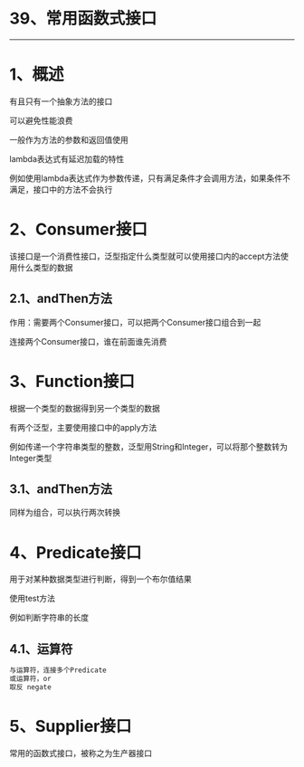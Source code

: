 # 39、常用函数式接口

------

# 1、概述

有且只有一个抽象方法的接口

可以避免性能浪费

一般作为方法的参数和返回值使用

lambda表达式有延迟加载的特性

例如使用lambda表达式作为参数传递，只有满足条件才会调用方法，如果条件不满足，接口中的方法不会执行



# 2、Consumer接口

该接口是一个消费性接口，泛型指定什么类型就可以使用接口内的accept方法使用什么类型的数据

## 2.1、andThen方法

作用：需要两个Consumer接口，可以把两个Consumer接口组合到一起

连接两个Consumer接口，谁在前面谁先消费

# 3、Function接口

根据一个类型的数据得到另一个类型的数据

有两个泛型，主要使用接口中的apply方法

例如传递一个字符串类型的整数，泛型用String和Integer，可以将那个整数转为Integer类型

## 3.1、andThen方法

同样为组合，可以执行两次转换

# 4、Predicate接口

用于对某种数据类型进行判断，得到一个布尔值结果

使用test方法

例如判断字符串的长度

## 4.1、运算符

```java
与运算符，连接多个Predicate
或运算符，or
取反 negate
```

# 5、Supplier接口

常用的函数式接口，被称之为生产器接口